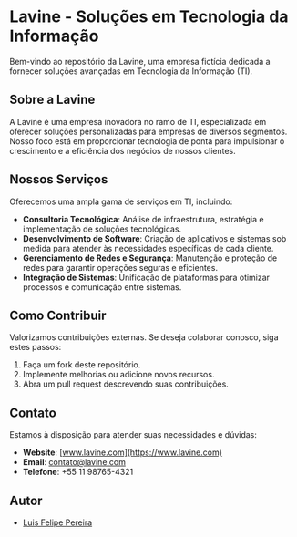 # Lavine - Soluções em Tecnologia da Informação

Bem-vindo ao repositório da Lavine, uma empresa fictícia dedicada a fornecer soluções avançadas em Tecnologia da Informação (TI).

## Sobre a Lavine

A Lavine é uma empresa inovadora no ramo de TI, especializada em oferecer soluções personalizadas para empresas de diversos segmentos. Nosso foco está em proporcionar tecnologia de ponta para impulsionar o crescimento e a eficiência dos negócios de nossos clientes.

## Nossos Serviços

Oferecemos uma ampla gama de serviços em TI, incluindo:

- **Consultoria Tecnológica**: Análise de infraestrutura, estratégia e implementação de soluções tecnológicas.
- **Desenvolvimento de Software**: Criação de aplicativos e sistemas sob medida para atender às necessidades específicas de cada cliente.
- **Gerenciamento de Redes e Segurança**: Manutenção e proteção de redes para garantir operações seguras e eficientes.
- **Integração de Sistemas**: Unificação de plataformas para otimizar processos e comunicação entre sistemas.

## Como Contribuir

Valorizamos contribuições externas. Se deseja colaborar conosco, siga estes passos:

1. Faça um fork deste repositório.
2. Implemente melhorias ou adicione novos recursos.
3. Abra um pull request descrevendo suas contribuições.

## Contato

Estamos à disposição para atender suas necessidades e dúvidas:

- **Website**: [www.lavine.com](https://www.lavine.com)
- **Email**: contato@lavine.com
- **Telefone**: +55 11 98765-4321

## Autor

- [Luis Felipe Pereira](https://github.com/lipebr321)
